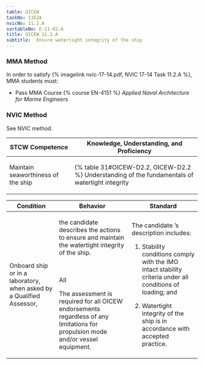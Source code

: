 ```yaml
---
table: OICEW
taskNo: 11E2A
nvicNo: 11.2.A 
sortableNo: E-11-02-A
title: OICEW 11.2.A 
subtitle:  Ensure watertight integrity of the ship
---
```



### MMA Method

In order to satisfy  {% imagelink nvic-17-14.pdf, NVIC 17-14 Task 11.2.A %}, MMA students must:

* Pass MMA Course {% course EN-4151 %}  *Applied Naval Architecture for Marine Engineers*


### NVIC Method

<a onclick="togglevisibility('nvic_methods')" >See NVIC method.</a>

<div id='nvic_methods' class='hide'>

<table>
<thead>
<tr>
<th class='forty'> STCW Competence </th>
<th class='sixty'> Knowledge, Understanding, and Proficiency </th>
</tr>
</thead>




<tbody>
<tr><td markdown='1'>

Maintain seaworthiness of the ship

</td><td markdown='1'>

{% table 31#OICEW-D2.2, OICEW-D2.2 %} Understanding of the fundamentals of watertight integrity

</td></tr>


</tbody>
</table>


<table>
<thead>
<tr><th class='twenty'>  Condition </th><th class='twenty'> Behavior </th><th  class='sixty'>Standard </th></tr>
</thead>
<tbody >



<tr><td markdown='1'>

Onboard ship or in a laboratory, when asked by a Qualified Assessor,

</td><td markdown='1'>

the candidate describes the actions to ensure and maintain the watertight integrity of the ship.

<br>

<div class="tooltip" markdown='1'>

All

The assessment is required for all OICEW endorsements regardless of any limitations for propulsion mode and/or vessel equipment.

</div>


</td><td markdown='1'>

The candidate ’s description includes:

1. Stability conditions comply with the IMO intact stability criteria under all conditions of loading; and

2. Watertight integrity of the ship is in accordance with accepted practice.

</td></tr>
</tbody>
</table>
</div>
